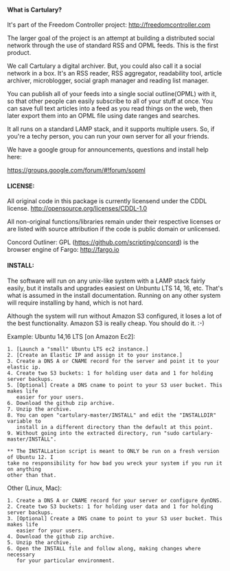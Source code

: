 #### What is Cartulary?
  It's part of the Freedom Controller project:  http://freedomcontroller.com

  The larger goal of the project is an attempt at building a distributed social network
  through the use of standard RSS and OPML feeds.  This is the first product.

  We call Cartulary a digital archiver.  But, you could also call it a social network 
  in a box.  It's an RSS reader, RSS aggregator, readability tool, article archiver, 
  microblogger, social graph manager and reading list manager.

  You can publish all of your feeds into a single social outline(OPML) with it, so that
  other people can easily subscribe to all of your stuff at once.  You can save full
  text articles into a feed as you read things on the web, then later export them into
  an OPML file using date ranges and searches.

  It all runs on a standard LAMP stack, and it supports multiple users.  So, if you're
  a techy person, you can run your own server for all your friends.

  We have a google group for announcements, questions and install help here:

  https://groups.google.com/forum/#!forum/sopml


#### LICENSE:
  All original code in this package is currently licensend under the CDDL license.
               http://opensource.org/licenses/CDDL-1.0
  
  All non-original functions/libraries remain under their respective licenses or
  are listed with source attribution if the code is public domain or unlicensed.

  Concord Outliner: GPL  (https://github.com/scripting/concord)
  is the browser engine of Fargo: http://fargo.io


#### INSTALL:
  The software will run on any unix-like system with a LAMP stack fairly easily, but it 
  installs and upgrades easiest on Unbuntu LTS 14, 16, etc.  That's what is assumed in the install
  documentation.  Running on any other system will require installing by hand, which is
  not hard.

  Although the system will run without Amazon S3 configured, it loses a lot of the best
  functionality.  Amazon S3 is really cheap.  You should do it. :-)

  Example: Ubuntu 14,16 LTS [on Amazon Ec2]:

    1. [Launch a "small" Ubuntu LTS ec2 instance.]
    2. [Create an Elastic IP and assign it to your instance.]
    3. Create a DNS A or CNAME record for the server and point it to your elastic ip.
    4. Create two S3 buckets: 1 for holding user data and 1 for holding server backups.
    5. [Optional] Create a DNS cname to point to your S3 user bucket. This makes life
       easier for your users.
    6. Download the github zip archive.
    7. Unzip the archive.
	8. You can open "cartulary-master/INSTALL" and edit the "INSTALLDIR" variable to
       install in a different directory than the default at this point.
    9. Without going into the extracted directory, run "sudo cartulary-master/INSTALL".

    ** The INSTALLation script is meant to ONLY be run on a fresh version of Ubuntu 12. I
    take no responsibility for how bad you wreck your system if you run it on anything 
    other than that.

  Other (Linux, Mac):

    1. Create a DNS A or CNAME record for your server or configure dynDNS.
    2. Create two S3 buckets: 1 for holding user data and 1 for holding server backups.
    3. [Optional] Create a DNS cname to point to your S3 user bucket. This makes life
       easier for your users.
    4. Download the github zip archive.
    5. Unzip the archive.
    6. Open the INSTALL file and follow along, making changes where necessary
       for your particular environment.
   
  
